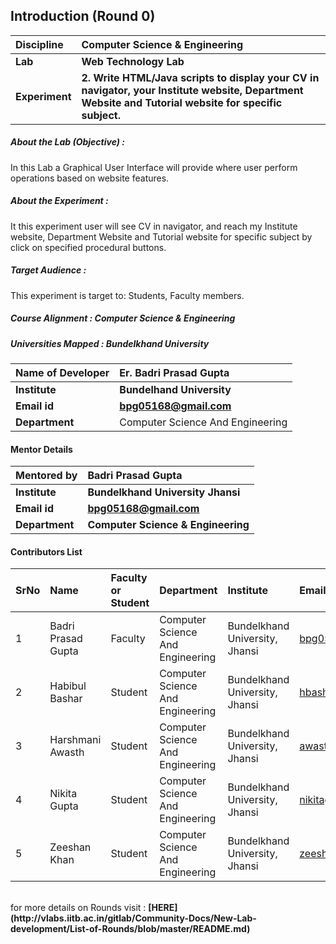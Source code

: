 
## Introduction (Round 0)

<b>Discipline | <b>Computer Science & Engineering
:--|:--|
<b> Lab | <b>Web Technology Lab
<b> Experiment|     <b> 2. Write HTML/Java scripts to display your CV in navigator, your Institute website, Department Website and Tutorial website for specific subject.

<h5> About the Lab (Objective) : </h5>
In this Lab a Graphical User Interface will provide where user perform operations based on website features.
<h5> About the Experiment : </h5>

It this experiment user will see CV in navigator, and reach my Institute website, Department Website and Tutorial website for specific subject by click on specified procedural buttons. 

<h5> Target Audience : </h5>
This experiment is target to: Students, Faculty members.


<h5> Course Alignment : Computer Science & Engineering </h5>



<h5> Universities Mapped : Bundelkhand University</h5>

<b>Name of Developer | <b>Er. Badri Prasad Gupta
:--|:--|
<b> Institute | <b> Bundelhand University
<b> Email id|     <b> bpg05168@gmail.com
<b> Department |Computer Science And Engineering

#### Mentor Details

<b>Mentored by | <b> Badri Prasad Gupta 
:--|:--|
<b> Institute | <b> Bundelkhand University Jhansi
<b> Email id|     <b> bpg05168@gmail.com
<b> Department | <b> Computer Science & Engineering 

#### Contributors List

SrNo | Name | Faculty or Student | Department| Institute | Email id
:--|:--|:--|:--|:--|:--|
1 | Badri Prasad Gupta | Faculty | Computer Science And Engineering | Bundelkhand University, Jhansi | bpg05168@gmail.com
2 | Habibul Bashar| Student |Computer Science And Engineering | Bundelkhand University, Jhansi |hbashar876.hb@gmail.com
3 |  Harshmani Awasth | Student | Computer Science And Engineering | Bundelkhand University, Jhansi | awasthiharshmani@gmail.com
4 |  Nikita Gupta | Student | Computer Science And Engineering | Bundelkhand University, Jhansi | nikitagupta1709@gmail.com
5 | Zeeshan Khan | Student | Computer Science And Engineering | Bundelkhand University, Jhansi | zeeshanietbu@gmail.com


<br>
for more details on Rounds visit : <b> [HERE](http://vlabs.iitb.ac.in/gitlab/Community-Docs/New-Lab-development/List-of-Rounds/blob/master/README.md) </b>

